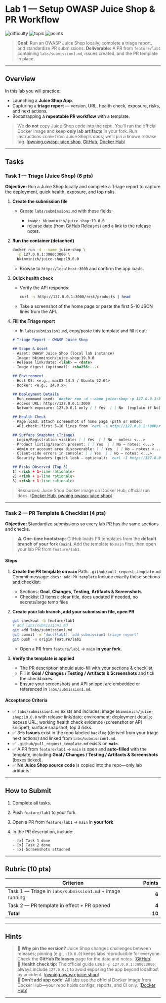 # Lab 1 — Setup OWASP Juice Shop & PR Workflow

![difficulty](https://img.shields.io/badge/difficulty-beginner-success)
![topic](https://img.shields.io/badge/topic-AppSec%20Basics-blue)
![points](https://img.shields.io/badge/points-10-orange)

> **Goal:** Run an OWASP Juice Shop locally, complete a triage report, and standardize PR submissions.
> **Deliverable:** A PR from `feature/lab1` containing `labs/submission1.md`, issues created, and the PR template in place.

---

## Overview

In this lab you will practice:

* Launching a **Juice Shop App**.
* Capturing a **triage report** — version, URL, health check, exposure, risks, and next actions.
* Bootstrapping a **repeatable PR workflow** with a template.

> We **do not** copy Juice Shop code into the repo. You’ll run the official Docker image and keep **only lab artifacts** in your fork. Run instructions come from Juice Shop’s docs; we’ll pin a known release tag. ([pwning.owasp-juice.shop][1], [GitHub][2], [Docker Hub][3])

---

## Tasks

### Task 1 — Triage (Juice Shop) (6 pts)

**Objective:** Run a Juice Shop locally and complete a Triage report to capture the deployment, quick health, exposure, and top risks.

1. **Create the submission file**

   * Create `labs/submission1.md` with these fields:

     * `image: bkimminich/juice-shop:19.0.0`
     * release date (from GitHub Releases) and a link to the release notes.

2. **Run the container (detached)**

   ```bash
   docker run -d --name juice-shop \
     -p 127.0.0.1:3000:3000 \
     bkimminich/juice-shop:19.0.0
   ```

   * Browse to `http://localhost:3000` and confirm the app loads.

3. **Quick health check**

   * Verify the API responds:

     ```bash
     curl -s http://127.0.0.1:3000/rest/products | head
     ```
   * Take a screenshot of the home page or paste the first 5–10 JSON lines from the API.

4. **Fill the Triage report**

   * In `labs/submission1.md`, copy/paste this template and fill it out:

   ```markdown
   # Triage Report — OWASP Juice Shop

   ## Scope & Asset
   - Asset: OWASP Juice Shop (local lab instance)
   - Image: bkimminich/juice-shop:19.0.0
   - Release link/date: <link> — <date>
   - Image digest (optional): <sha256:...>

   ## Environment
   - Host OS: <e.g., macOS 14.5 / Ubuntu 22.04>
   - Docker: <e.g., 24.0.x>

   ## Deployment Details
   - Run command used: `docker run -d --name juice-shop -p 127.0.0.1:3000:3000 bkimminich/juice-shop:19.0.0`
   - Access URL: http://127.0.0.1:3000
   - Network exposure: 127.0.0.1 only [ ] Yes  [ ] No  (explain if No)

   ## Health Check
   - Page load: attach screenshot of home page (path or embed)
   - API check: first 5–10 lines from `curl -s http://127.0.0.1:3000/rest/products | head`

   ## Surface Snapshot (Triage)
   - Login/Registration visible: [ ] Yes  [ ] No — notes: <...>
   - Product listing/search present: [ ] Yes  [ ] No — notes: <...>
   - Admin or account area discoverable: [ ] Yes  [ ] No — notes: <...>
   - Client-side errors in console: [ ] Yes  [ ] No — notes: <...>
   - Security headers (quick look — optional): `curl -I http://127.0.0.1:3000` → CSP/HSTS present? notes: <...>

   ## Risks Observed (Top 3)
   1) <risk + 1‑line rationale>
   2) <risk + 1‑line rationale>
   3) <risk + 1‑line rationale>

   ```

> Resources: Juice Shop Docker image on Docker Hub; official run docs. ([Docker Hub][3], [pwning.owasp-juice.shop][1])

---

### Task 2 — PR Template & Checklist (4 pts)

**Objective:** Standardize submissions so every lab PR has the same sections and checks.

> ⚠️ **One-time bootstrap:** GitHub loads PR templates from the **default branch of your fork (`main`)**. Add the template to `main` first, then open your lab PR from `feature/lab1`.

#### Steps

1. **Create the PR template on `main`**
   Path: `.github/pull_request_template.md`
   Commit message: `docs: add PR template`
   Include exactly these sections and checklist:

   * Sections: **Goal**, **Changes**, **Testing**, **Artifacts & Screenshots**
   * Checklist (3 items): clear title, docs updated if needed, no secrets/large temp files

2. **Create your lab branch, add your submission file, open PR**

   ```bash
   git checkout -b feature/lab1
   # add labs/submission1.md
   git add labs/submission1.md
   git commit -m "docs(lab1): add submission1 triage report"
   git push -u origin feature/lab1
   ```

   * Open a PR from `feature/lab1` → `main` **in your fork**.

3. **Verify the template is applied**

   * The PR description should auto-fill with your sections & checklist.
   * Fill in **Goal / Changes / Testing / Artifacts & Screenshots** and tick the checkboxes.
   * Ensure your screenshots and API snippet are embedded or referenced in `labs/submission1.md`.

#### Acceptance Criteria

* ✅ `labs/submission1.md` exists and includes: image `bkimminich/juice-shop:19.0.0` with release link/date; environment; deployment details; access URL; working health check evidence (screenshot or API snippet); surface snapshot; top 3 risks.
* ✅ 3–5 **Issues** exist in the repo labeled `backlog` (derived from your triage next actions) and linked from `labs/submission1.md`.
* ✅ `.github/pull_request_template.md` exists on **`main`**.
* ✅ A PR from `feature/lab1` → `main` is open and **auto-filled** with the template, including **Goal / Changes / Testing / Artifacts & Screenshots** (boxes ticked).
* ✅ **No Juice Shop source code** is copied into the repo—only lab artifacts.

---

## How to Submit

1. Complete all tasks.
2. Push `feature/lab1` to your fork.
3. Open a PR from `feature/lab1` → `main` in **your fork**.
4. In the PR description, include:

   ```text
   - [x] Task 1 done
   - [x] Task 2 done
   - [x] Screenshots attached
   ```

---

## Rubric (10 pts)

| Criterion                                                 | Points |
| --------------------------------------------------------- | -----: |
| Task 1 — Triage in `labs/submission1.md` + image running |  **6** |
| Task 2 — PR template in effect + PR opened                |  **4** |
| **Total**                                                 | **10** |

---

## Hints

> 📌 **Why pin the version?** Juice Shop changes challenges between releases; pinning (e.g., `:19.0.0`) keeps labs reproducible for everyone. Check the **GitHub Releases** page for the date and notes. ([GitHub][2])\
> 🧪 **Health check tip:** The official guide uses `-p 127.0.0.1:3000:3000`; always include `127.0.0.1` to avoid exposing the app beyond localhost by accident. ([pwning.owasp-juice.shop][1])\
> 🚫 **Don’t add app code:** All labs use the official Docker image from Docker Hub—your repo holds configs, reports, and CI only. ([Docker Hub][3])

---

[1]: https://pwning.owasp-juice.shop/companion-guide/latest/part1/running.html?utm_source=chatgpt.com "Running OWASP Juice Shop"
[2]: https://github.com/juice-shop/juice-shop/releases/?utm_source=chatgpt.com "Releases · juice-shop/juice-shop - GitHub"
[3]: https://hub.docker.com/r/bkimminich/juice-shop/?utm_source=chatgpt.com "bkimminich/juice-shop - Docker Image | Docker Hub"
